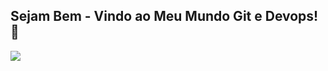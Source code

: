 ## Sejam Bem - Vindo ao Meu Mundo Git e Devops! 👋

![](https://www.google.com.br/imgres?q=gif%20do%20devops%20&imgurl=https%3A%2F%2Fcdn.hashnode.com%2Fres%2Fhashnode%2Fimage%2Fupload%2Fv1679566984105%2Fa9959474-198d-4bff-b290-1a54b4d66092.gif%3Fw%3D1600%26h%3D840%26fit%3Dcrop%26crop%3Dentropy%26auto%3Dformat%2Ccompress%26gif-q%3D60%26format%3Dwebm&imgrefurl=https%3A%2F%2Fkamranali.hashnode.dev%2Fexploring-devops-what-it-is-and-how-to-become-a-devops-engineer&docid=LwJ36cqWqtA5rM&tbnid=_hQj66OVj3rwEM&vet=12ahUKEwiXmqO7_66KAxV1CrkGHSMnMoAQM3oECBUQAA..i&w=1600&h=840&hcb=2&ved=2ahUKEwiXmqO7_66KAxV1CrkGHSMnMoAQM3oECBUQAA)

<!--
**thlino/thlino** is a ✨ _special_ ✨ repository because its `README.md` (this file) appears on your GitHub profile.

Here are some ideas to get you started:

- 🔭 I’m currently working on ...
- 🌱 I’m currently learning ...
- 👯 I’m looking to collaborate on ...
- 🤔 I’m looking for help with ...
- 💬 Ask me about ...
- 📫 How to reach me: ...
- 😄 Pronouns: ...
- ⚡ Fun fact: ...
-->
